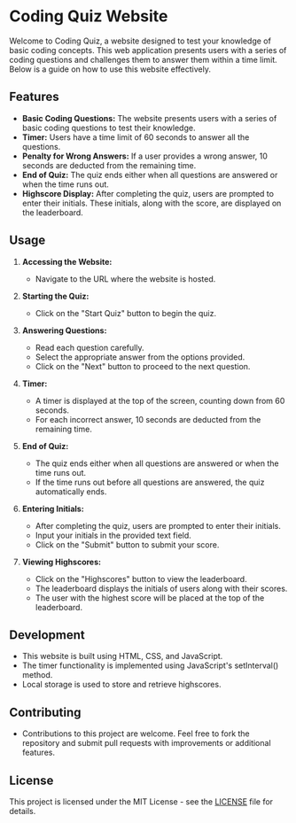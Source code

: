# Coding Quiz Website

Welcome to Coding Quiz, a website designed to test your knowledge of basic coding concepts. This web application presents users with a series of coding questions and challenges them to answer them within a time limit. Below is a guide on how to use this website effectively.

## Features

- **Basic Coding Questions:** The website presents users with a series of basic coding questions to test their knowledge.
- **Timer:** Users have a time limit of 60 seconds to answer all the questions.
- **Penalty for Wrong Answers:** If a user provides a wrong answer, 10 seconds are deducted from the remaining time.
- **End of Quiz:** The quiz ends either when all questions are answered or when the time runs out.
- **Highscore Display:** After completing the quiz, users are prompted to enter their initials. These initials, along with the score, are displayed on the leaderboard.

## Usage

1. **Accessing the Website:**
   - Navigate to the URL where the website is hosted.

2. **Starting the Quiz:**
   - Click on the "Start Quiz" button to begin the quiz.

3. **Answering Questions:**
   - Read each question carefully.
   - Select the appropriate answer from the options provided.
   - Click on the "Next" button to proceed to the next question.

4. **Timer:**
   - A timer is displayed at the top of the screen, counting down from 60 seconds.
   - For each incorrect answer, 10 seconds are deducted from the remaining time.

5. **End of Quiz:**
   - The quiz ends either when all questions are answered or when the time runs out.
   - If the time runs out before all questions are answered, the quiz automatically ends.

6. **Entering Initials:**
   - After completing the quiz, users are prompted to enter their initials.
   - Input your initials in the provided text field.
   - Click on the "Submit" button to submit your score.

7. **Viewing Highscores:**
   - Click on the "Highscores" button to view the leaderboard.
   - The leaderboard displays the initials of users along with their scores.
   - The user with the highest score will be placed at the top of the leaderboard.

## Development

- This website is built using HTML, CSS, and JavaScript.
- The timer functionality is implemented using JavaScript's setInterval() method.
- Local storage is used to store and retrieve highscores.

## Contributing

- Contributions to this project are welcome. Feel free to fork the repository and submit pull requests with improvements or additional features.

## License

This project is licensed under the MIT License - see the [LICENSE](LICENSE) file for details.
